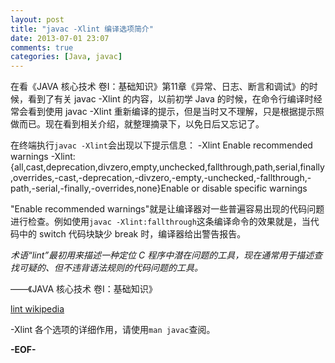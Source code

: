 ```yaml
---
layout: post
title: "javac -Xlint 编译选项简介"
date: 2013-07-01 23:07
comments: true
categories: [Java, javac]
---
```


在看《JAVA 核心技术 卷I：基础知识》第11章《异常、日志、断言和调试》的时候，看到了有关 javac -Xlint 的内容，以前初学 Java 的时候，在命令行编译时经常会看到使用 javac -Xlint 重新编译的提示，但是当时又不理解，只是根据提示照做而已。现在看到相关介绍，就整理摘录下，以免日后又忘记了。

在终端执行`javac -Xlint`会出现以下提示信息：
    -Xlint                     Enable recommended warnings
    -Xlint:{all,cast,deprecation,divzero,empty,unchecked,fallthrough,path,serial,finally,overrides,-cast,-deprecation,-divzero,-empty,-unchecked,-fallthrough,-path,-serial,-finally,-overrides,none}Enable or disable specific warnings

"Enable recommended warnings"就是让编译器对一些普遍容易出现的代码问题进行检查。例如使用`javac -Xlint:fallthrough`这条编译命令的效果就是，当代码中的 switch 代码块缺少 break 时，编译器给出警告报告。

*术语“lint”最初用来描述一种定位 C 程序中潜在问题的工具，现在通常用于描述查找可疑的、但不违背语法规则的代码问题的工具。*

——《JAVA 核心技术 卷I：基础知识》

[lint wikipedia](http://en.wikipedia.org/wiki/Lint_\(software\))

-Xlint 各个选项的详细作用，请使用`man javac`查阅。

**-EOF-**
